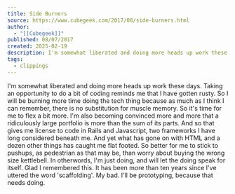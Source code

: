 ```yaml
---
title: Side Burners
source: https://www.cubegeek.com/2017/08/side-burners.html
author:
  - "[[Cubegeek]]"
published: 08/07/2017
created: 2025-02-19
description: I'm somewhat liberated and doing more heads up work these days. Taking an opportunity to do a bit of coding reminds me that I have gotten rusty. So I will be burning more time doing the tech thing because as...
tags:
  - clippings
---
```

I'm somewhat liberated and doing more heads up work these days. Taking an opportunity to do a bit of coding reminds me that I have gotten rusty. So I will be burning more time doing the tech thing because as much as I think I can remember, there is no substitution for muscle memory. So it's time for me to flex a bit more. I'm also becoming convinced more and more that a ridiculously large portfolio is more than the sum of its parts. And so that gives me license to code in Rails and Javascript, two frameworks I have long considered beneath me. And yet what has gone on with HTML and a dozen other things has caught me flat footed. So better for me to stick to pushups, as pedestrian as that may be, than worry about buying the wrong size kettlebell. In otherwords, I'm just doing, and will let the doing speak for itself. Glad I remembered this. It has been more than ten years since I've uttered the word 'scaffolding'. My bad. I'll be prototyping, because that needs doing.